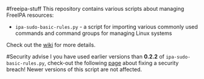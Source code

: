 #freeipa-stuff
This repository contains various scripts about managing FreeIPA resources:

* ``ipa-sudo-basic-rules.py`` - a script for importing various commonly used commands and command groups for managing Linux systems

Check out the [wiki](https://github.com/stdevel/freeipa-stuff/wiki) for more details.

#Security advise
I you have used earlier versions than **0.2.2** of `ipa-sudo-basic-rules.py`, check-out the following [page](https://github.com/stdevel/freeipa-stuff/security-pre-022) about fixing a security breach! Newer versions of this script are not affected.
